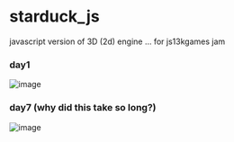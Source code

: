 # starduck_js
javascript version of 3D (2d) engine ... for js13kgames jam

### day1
![image](https://github.com/kerm1t/starduck_js/assets/26294323/f14496cf-a4c5-44c6-a8f0-a7932b97df37)

### day7 (why did this take so long?)
![image](https://github.com/kerm1t/starduck_js/assets/26294323/ded0083b-64dd-4786-8044-d922ed05225f)
